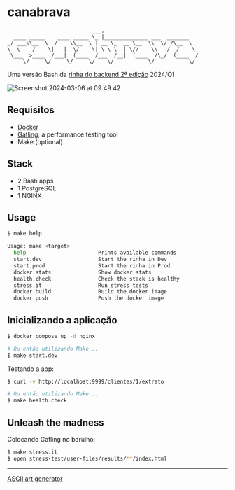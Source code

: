 # canabrava

```
                           ___.                              
  ____ _____    ____ _____ \_ |______________ ___  _______   
_/ ___\\__  \  /    \\__  \ | __ \_  __ \__  \\  \/ /\__  \  
\  \___ / __ \|   |  \/ __ \| \_\ \  | \// __ \\   /  / __ \_
 \___  >____  /___|  (____  /___  /__|  (____  /\_/  (____  /
     \/     \/     \/     \/    \/           \/           \/ 
```

Uma versão Bash da [rinha do backend 2ª edição](https://github.com/zanfranceschi/rinha-de-backend-2024-q1) 2024/Q1

![Screenshot 2024-03-06 at 09 49 42](https://github.com/leandronsp/canabrava/assets/385640/4f0ae566-dce5-46f7-a65e-a6cc45350082)

## Requisitos

* [Docker](https://docs.docker.com/get-docker/)
* [Gatling](https://gatling.io/open-source/), a performance testing tool
* Make (optional)

## Stack

* 2 Bash apps
* 1 PostgreSQL
* 1 NGINX

## Usage

```bash
$ make help

Usage: make <target>
  help                       Prints available commands
  start.dev                  Start the rinha in Dev
  start.prod                 Start the rinha in Prod
  docker.stats               Show docker stats
  health.check               Check the stack is healthy
  stress.it                  Run stress tests
  docker.build               Build the docker image
  docker.push                Push the docker image
```

## Inicializando a aplicação

```bash
$ docker compose up -d nginx

# Ou então utilizando Make...
$ make start.dev
```

Testando a app:

```bash
$ curl -v http://localhost:9999/clientes/1/extrato

# Ou então utilizando Make...
$ make health.check
```

## Unleash the madness

Colocando Gatling no barulho:

```bash
$ make stress.it 
$ open stress-test/user-files/results/**/index.html
```

----

[ASCII art generator](http://www.network-science.de/ascii/)
